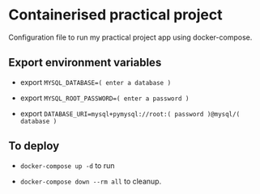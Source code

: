 # Containerised practical project
Configuration file to run my practical project app using docker-compose.

## Export environment variables

* export ``MYSQL_DATABASE=( enter a database )``

* export ``MYSQL_ROOT_PASSWORD=( enter a password )``
* export ``DATABASE_URI=mysql+pymysql://root:( password )@mysql/( database )``

## To deploy
*  ``docker-compose up -d`` to run

* ``docker-compose down --rm all`` to cleanup.
